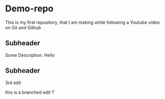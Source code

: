 # Demo-repo
This is my first repository, that I am making while following a Youtube video on Git and Github

## Subheader


Some Description.
Hello

## Subheader
3rd edit
  
this is a branched edit 1'
